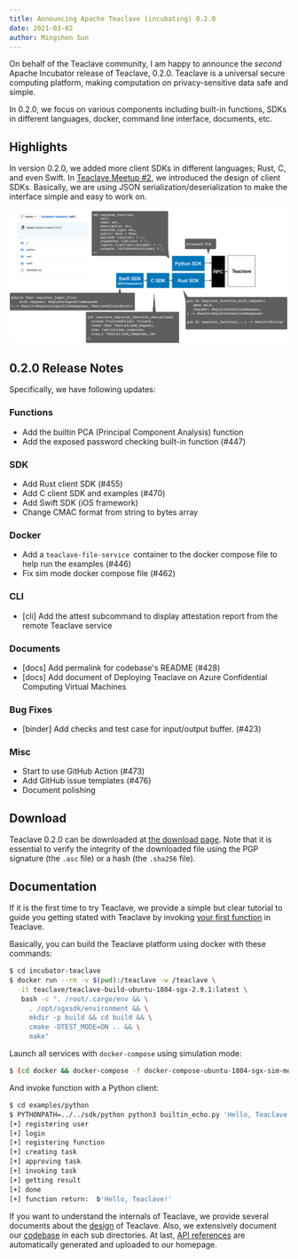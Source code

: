 ```yaml
---
title: Announcing Apache Teaclave (incubating) 0.2.0
date: 2021-03-02
author: Mingshen Sun
---
```


On behalf of the Teaclave community, I am happy to announce the *second* Apache
Incubator release of Teaclave, 0.2.0. Teaclave is a universal secure computing
platform, making computation on privacy-sensitive data safe and simple.

In 0.2.0, we focus on various components including built-in functions, SDKs in
different languages, docker, command line interface, documents, etc.

## Highlights

In version 0.2.0, we added more client SDKs in different languages; Rust, C, and
even Swift. In [Teaclave Meetup #2](/blog/2021-02-24-teaclave-meetup-2), we
introduced the design of client SDKs.
Basically, we are using JSON serialization/deserialization to make the interface
simple and easy to work on.

![Teaclave Client SDKs](./img/teaclave-client-sdks.png)

## 0.2.0 Release Notes

Specifically, we have following updates:

### Functions

- Add the builtin PCA (Principal Component Analysis) function
- Add the exposed password checking built-in function (#447)

### SDK

- Add Rust client SDK (#455)
- Add C client SDK and examples (#470)
- Add Swift SDK (iOS framework)
- Change CMAC format from string to bytes array

### Docker

- Add a `teaclave-file-service `container to the docker compose file to help run the examples (#446)
- Fix sim mode docker compose file (#462)

### CLI

- [cli] Add the attest subcommand to display attestation report from the remote Teaclave service

### Documents

- [docs] Add permalink for codebase's README (#428)
- [docs] Add document of Deploying Teaclave on Azure Confidential Computing Virtual Machines

### Bug Fixes

- [binder] Add checks and test case for input/output buffer. (#423)

### Misc

- Start to use GitHub Action (#473)
- Add GitHub issue templates (#476)
- Document polishing

## Download

Teaclave 0.2.0 can be downloaded at [the download page](/download/). Note that 
it is essential to verify the integrity of the downloaded file using the
PGP signature (the `.asc` file) or a hash (the `.sha256` file).

## Documentation

If it is the first time to try Teaclave, we provide a simple but clear tutorial
to guide you getting stated with Teaclave by invoking
[your first function](/docs/my-first-function/) in Teaclave.

Basically, you can build the Teaclave platform using docker with these commands:

```sh
$ cd incubator-teaclave
$ docker run --rm -v $(pwd):/teaclave -w /teaclave \
  -it teaclave/teaclave-build-ubuntu-1804-sgx-2.9.1:latest \
   bash -c ". /root/.cargo/env && \
     . /opt/sgxsdk/environment && \
     mkdir -p build && cd build && \
     cmake -DTEST_MODE=ON .. && \
     make"
```

Launch all services with `docker-compose` using simulation mode:

```sh
$ (cd docker && docker-compose -f docker-compose-ubuntu-1804-sgx-sim-mode.yml up --build)
```

And invoke function with a Python client:

```sh
$ cd examples/python
$ PYTHONPATH=../../sdk/python python3 builtin_echo.py 'Hello, Teaclave!'
[+] registering user
[+] login
[+] registering function
[+] creating task
[+] approving task
[+] invoking task
[+] getting result
[+] done
[+] function return:  b'Hello, Teaclave!'
```

If you want to understand the internals of Teaclave, we provide several
documents about the [design](/docs/#design) of Teaclave. Also, we extensively
document our [codebase](docs/#codebase) in each sub directories. At last, [API references](docs/#api-references)
are automatically generated and uploaded to our homepage.
